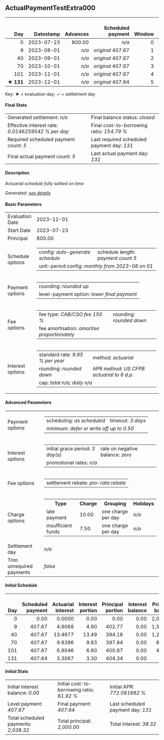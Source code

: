 <h2>ActualPaymentTestExtra000</h2>
<table>
    <thead style="vertical-align: bottom;">
        <th class="ci00" style="text-align: right;">Day</th>
        <th class="ci01" style="text-align: right;">Datestamp</th>
        <th class="ci02" style="text-align: right;">Advances</th>
        <th class="ci03" style="text-align: right;">Scheduled payment</th>
        <th class="ci04" style="text-align: right;">Window</th>
        <th class="ci05" style="text-align: right;">Payment due</th>
        <th class="ci06" style="text-align: right;">Actual payments</th>
        <th class="ci07" style="text-align: right;">Net effect</th>
        <th class="ci08" style="text-align: right;">Payment status</th>
        <th class="ci09" style="text-align: right;">Balance status</th>
        <th class="ci10" style="text-align: right;">New charges</th>
        <th class="ci11" style="text-align: right;">Charges portion</th>
        <th class="ci12" style="text-align: right;">Actuarial interest</th>
        <th class="ci13" style="text-align: right;">New interest</th>
        <th class="ci14" style="text-align: right;">Interest portion</th>
        <th class="ci15" style="text-align: right;">Fee rebate if&nbsp;settled</th>
        <th class="ci16" style="text-align: right;">Fee rebate</th>
        <th class="ci17" style="text-align: right;">Fee portion</th>
        <th class="ci18" style="text-align: right;">Principal portion</th>
        <th class="ci19" style="text-align: right;">Charges balance</th>
        <th class="ci20" style="text-align: right;">Interest balance</th>
        <th class="ci21" style="text-align: right;">Fee balance</th>
        <th class="ci22" style="text-align: right;">Principal balance</th>
        <th class="ci23" style="text-align: right;">Settlement figure</th>
    </thead>
    <tr style="text-align: right;">
        <td class="ci00">0</td>
        <td class="ci01" style="white-space: nowrap;">2023-07-23</td>
        <td class="ci02">800.00</td>
        <td class="ci03" style="white-space: nowrap;"><i>n/a<i></td>
        <td class="ci04">0</td>
        <td class="ci05">0.00</td>
        <td class="ci06"><i>n/a</i></td>
        <td class="ci07">0.00</td>
        <td class="ci08"><i>none&nbsp;scheduled</i></td>
        <td class="ci09">open</td>
        <td class="ci10"><i>n/a</i></td>
        <td class="ci11">0.00</td>
        <td class="ci12">0.0000</td>
        <td class="ci13">0.0000</td>
        <td class="ci14">0.00</td>
        <td class="ci15">1,200.00</td>
        <td class="ci16">0.00</td>
        <td class="ci17">0.00</td>
        <td class="ci18">0.00</td>
        <td class="ci19">0.00</td>
        <td class="ci20">0.0000</td>
        <td class="ci21">1,200.00</td>
        <td class="ci22">800.00</td>
        <td class="ci23">2,000.00</td>
    </tr>
    <tr style="text-align: right;">
        <td class="ci00">9</td>
        <td class="ci01" style="white-space: nowrap;">2023-08-01</td>
        <td class="ci02"><i>n/a</i></td>
        <td class="ci03" style="white-space: nowrap;"><i>original</i> 407.67</td>
        <td class="ci04">1</td>
        <td class="ci05">407.67</td>
        <td class="ci06">0:&nbsp;<i>confirmed</i>&nbsp;407.67;&nbsp;9:&nbsp;40767;&nbsp;<i>n/a</i></td>
        <td class="ci07">407.67</td>
        <td class="ci08"><i>payment&nbsp;made</i></td>
        <td class="ci09">open</td>
        <td class="ci10"><i>n/a</i></td>
        <td class="ci11">0.00</td>
        <td class="ci12">4.9068</td>
        <td class="ci13">4.9068</td>
        <td class="ci14">4.90</td>
        <td class="ci15">1,117.56</td>
        <td class="ci16">0.00</td>
        <td class="ci17">241.67</td>
        <td class="ci18">161.10</td>
        <td class="ci19">0.00</td>
        <td class="ci20">0.0000</td>
        <td class="ci21">958.33</td>
        <td class="ci22">638.90</td>
        <td class="ci23">479.67</td>
    </tr>
    <tr style="text-align: right;">
        <td class="ci00">40</td>
        <td class="ci01" style="white-space: nowrap;">2023-09-01</td>
        <td class="ci02"><i>n/a</i></td>
        <td class="ci03" style="white-space: nowrap;"><i>original</i> 407.67</td>
        <td class="ci04">2</td>
        <td class="ci05">407.67</td>
        <td class="ci06">0:&nbsp;<i>confirmed</i>&nbsp;407.67;&nbsp;40:&nbsp;40767;&nbsp;<i>n/a</i></td>
        <td class="ci07">407.67</td>
        <td class="ci08"><i>payment&nbsp;made</i></td>
        <td class="ci09">open</td>
        <td class="ci10"><i>n/a</i></td>
        <td class="ci11">0.00</td>
        <td class="ci12">13.4977</td>
        <td class="ci13">13.4977</td>
        <td class="ci14">13.49</td>
        <td class="ci15">833.59</td>
        <td class="ci16">0.00</td>
        <td class="ci17">236.51</td>
        <td class="ci18">157.67</td>
        <td class="ci19">0.00</td>
        <td class="ci20">0.0000</td>
        <td class="ci21">721.82</td>
        <td class="ci22">481.23</td>
        <td class="ci23">369.46</td>
    </tr>
    <tr style="text-align: right;">
        <td class="ci00">70</td>
        <td class="ci01" style="white-space: nowrap;">2023-10-01</td>
        <td class="ci02"><i>n/a</i></td>
        <td class="ci03" style="white-space: nowrap;"><i>original</i> 407.67</td>
        <td class="ci04">3</td>
        <td class="ci05">407.67</td>
        <td class="ci06">0:&nbsp;<i>confirmed</i>&nbsp;407.67;&nbsp;70:&nbsp;40767;&nbsp;<i>n/a</i></td>
        <td class="ci07">407.67</td>
        <td class="ci08"><i>payment&nbsp;made</i></td>
        <td class="ci09">open</td>
        <td class="ci10"><i>n/a</i></td>
        <td class="ci11">0.00</td>
        <td class="ci12">9.8386</td>
        <td class="ci13">9.8386</td>
        <td class="ci14">9.83</td>
        <td class="ci15">558.78</td>
        <td class="ci16">0.00</td>
        <td class="ci17">238.71</td>
        <td class="ci18">159.13</td>
        <td class="ci19">0.00</td>
        <td class="ci20">0.0000</td>
        <td class="ci21">483.11</td>
        <td class="ci22">322.10</td>
        <td class="ci23">246.43</td>
    </tr>
    <tr style="text-align: right;">
        <td class="ci00">101</td>
        <td class="ci01" style="white-space: nowrap;">2023-11-01</td>
        <td class="ci02"><i>n/a</i></td>
        <td class="ci03" style="white-space: nowrap;"><i>original</i> 407.67</td>
        <td class="ci04">4</td>
        <td class="ci05">407.67</td>
        <td class="ci06">0:&nbsp;<i>confirmed</i>&nbsp;407.67;&nbsp;101:&nbsp;40767;&nbsp;<i>n/a</i></td>
        <td class="ci07">407.67</td>
        <td class="ci08"><i>payment&nbsp;made</i></td>
        <td class="ci09">open</td>
        <td class="ci10"><i>n/a</i></td>
        <td class="ci11">0.00</td>
        <td class="ci12">6.8046</td>
        <td class="ci13">6.8046</td>
        <td class="ci14">6.80</td>
        <td class="ci15">274.81</td>
        <td class="ci16">0.00</td>
        <td class="ci17">240.53</td>
        <td class="ci18">160.34</td>
        <td class="ci19">0.00</td>
        <td class="ci20">0.0000</td>
        <td class="ci21">242.58</td>
        <td class="ci22">161.76</td>
        <td class="ci23">129.53</td>
    </tr>
    <tr style="text-align: right;">
        <td class="ci00">&#x2605;&nbsp;<b>131</b></td>
        <td class="ci01" style="white-space: nowrap;">2023-12-01</td>
        <td class="ci02"><i>n/a</i></td>
        <td class="ci03" style="white-space: nowrap;"><i>original</i> 407.64</td>
        <td class="ci04">5</td>
        <td class="ci05">407.64</td>
        <td class="ci06">0:&nbsp;<i>confirmed</i>&nbsp;407.64;&nbsp;131:&nbsp;40764;&nbsp;<i>n/a</i></td>
        <td class="ci07">407.64</td>
        <td class="ci08"><i>payment&nbsp;made</i></td>
        <td class="ci09">closed</td>
        <td class="ci10"><i>n/a</i></td>
        <td class="ci11">0.00</td>
        <td class="ci12">3.3067</td>
        <td class="ci13">3.3067</td>
        <td class="ci14">3.30</td>
        <td class="ci15">0.00</td>
        <td class="ci16">0.00</td>
        <td class="ci17">242.58</td>
        <td class="ci18">161.76</td>
        <td class="ci19">0.00</td>
        <td class="ci20">0.0000</td>
        <td class="ci21">0.00</td>
        <td class="ci22">0.00</td>
        <td class="ci23">0.00</td>
    </tr>
</table><p>Key: &#x2605; = evaluation day; &#x2713; = settlement day</p>
<h4>Final Stats</h4>
<table>
    <tr>
        <td>Generated settlement: <i><i>n/a</i></i></td>
        <td>Final balance status: <i>closed</i></td>
    </tr>
    <tr>
        <td>Effective interest rate: <i>0.0146259542 % per day</i></td>
        <td>Final cost-to-borrowing ratio: <i>154.79 %</i></td>
    </tr>
    <tr>
        <td>Required scheduled payment count: <i>5</i></td>
        <td>Last required scheduled payment day: <i>131</i></td>
    </tr>
    <tr>
        <td>Final actual payment count: <i>5</i></td>
        <td>Last actual payment day: <i>131</i></td>
    </tr>
</table>

<h4>Description</h4>
<p><i>Actuarial schedule fully settled on time</i></p>
<p>Generated: <i><a href="../GeneratedDate.html">see details</a></i></p>
<h4>Basic Parameters</h4>
<table>
    <tr>
        <td>Evaluation Date</td>
        <td>2023-12-01</td>
    </tr>
    <tr>
        <td>Start Date</td>
        <td>2023-07-23</td>
    </tr>
    <tr>
        <td>Principal</td>
        <td>800.00</td>
    </tr>
    <tr>
        <td>Schedule options</td>
        <td>
            <table>
                <tr>
                    <td>config: <i>auto-generate schedule</i></td>
                    <td>schedule length: <i><i>payment count</i> 5</i></td>
                </tr>
                <tr>
                    <td colspan="2" style="white-space: nowrap;">unit-period config: <i>monthly from 2023-08 on 01</i></td>
                </tr>
            </table>
        </td>
    </tr>
    <tr>
        <td>Payment options</td>
        <td>
            <table>
                <tr>
                    <td>rounding: <i>rounded up</i></td>
                </tr>
                <tr>
                    <td>level-payment option: <i>lower&nbsp;final&nbsp;payment</i></td>
                </tr>
            </table>
        </td>
    </tr>
    <tr>
        <td>Fee options</td>
        <td>
            <table>
                <tr>
                    <td>fee type: <i><i>CAB/CSO fee</i> 150 %</i></td>
                    <td>rounding: <i>rounded down</i></td>
                </tr>
                <tr>
                    <td>fee amortisation: <i>amortise proportionately</i></td>
                </tr>
            </table>
        </td>
    </tr>
    <tr>
        <td>Interest options</td>
        <td>
            <table>
                <tr>
                    <td>standard rate: <i>9.95 % per year</i></td>
                    <td>method: <i>actuarial</i></td>
                </tr>
                <tr>
                    <td>rounding: <i>rounded down</i></td>
                    <td>APR method: <i>US CFPB actuarial to 6 d.p.</i></td>
                </tr>
                <tr>
                    <td colspan="2">cap: <i>total <i>n/a</i>; daily <i>n/a</i></td>
                </tr>
            </table>
        </td>
    </tr>
</table>
<h4>Advanced Parameters</h4>
<table>
    <tr>
        <td>Payment options</td>
        <td>
                <table>
                    <tr>
                        <td>scheduling: <i>as scheduled</i></td>
                        <td>timeout: <i>3 days</i></td>
                    </tr>
                    <tr>
                        <td colspan="2">minimum: <i>defer&nbsp;or&nbsp;write&nbsp;off&nbsp;up&nbsp;to&nbsp;0.50</i></td>
                    </tr>
                </table>
        </td>
    </tr>
    <tr>
        <td>Interest options</td>
        <td>
            <table>
                <tr>
                    <td>initial grace period: <i>3 day(s)</i></td>
                    <td>rate on negative balance: <i>zero</i></td>
                </tr>
                <tr>
                    <td colspan="2">promotional rates: <i><i>n/a</i></i></td>
                </tr>
            </table>
        </td>
    </tr>
    <tr>
        <td>Fee options</td>
        <td>
            <table>
                <tr>
                    <td>settlement rebate: <i>pro-rata rebate</i></td>
                </tr>
            </table>
        </td>
    </tr>
    <tr>
        <td>Charge options</td>
        <td>
            <table>
                <tr>
                    <th>Type</th>
                    <th>Charge</th>
                    <th>Grouping</th>
                    <th>Holidays</th>
                </tr>
                <tr>
                    <td>late payment</td>
                    <td>10.00</td><td>one charge per day</td><td><i>n/a</i></td>
                </tr>
                <tr>
                    <td>insufficient funds</td>
                    <td>7.50</td><td>one charge per day</td><td><i>n/a</i></td>
                </tr>
            </table>
        </td>
    </tr>
    <tr>
        <td>Settlement day</td><td><i><i>n/a</i></i></td>
    </tr>
    <tr>
        <td>Trim unrequired payments</td><td><i>false</i></td>
    </tr>
</table><h4>Initial Schedule</h4>
<table>
    <thead style="vertical-align: bottom;">
        <th style="text-align: right;">Day</th>
        <th style="text-align: right;">Scheduled payment</th>
        <th style="text-align: right;">Actuarial interest</th>
        <th style="text-align: right;">Interest portion</th>
        <th style="text-align: right;">Principal portion</th>
        <th style="text-align: right;">Interest balance</th>
        <th style="text-align: right;">Principal balance</th>
        <th style="text-align: right;">Total actuarial interest</th>
        <th style="text-align: right;">Total interest</th>
        <th style="text-align: right;">Total principal</th>
    </thead>
    <tr style="text-align: right;">
        <td class="ci00">0</td>
        <td class="ci01" style="white-space: nowrap;">0.00</td>
        <td class="ci02">0.0000</td>
        <td class="ci03">0.00</td>
        <td class="ci04">0.00</td>
        <td class="ci05">0.00</td>
        <td class="ci06">2,000.00</td>
        <td class="ci07">0.0000</td>
        <td class="ci08">0.00</td>
        <td class="ci09">0.00</td>
    </tr>
    <tr style="text-align: right;">
        <td class="ci00">9</td>
        <td class="ci01" style="white-space: nowrap;">407.67</td>
        <td class="ci02">4.9068</td>
        <td class="ci03">4.90</td>
        <td class="ci04">402.77</td>
        <td class="ci05">0.00</td>
        <td class="ci06">1,597.23</td>
        <td class="ci07">4.9068</td>
        <td class="ci08">4.90</td>
        <td class="ci09">402.77</td>
    </tr>
    <tr style="text-align: right;">
        <td class="ci00">40</td>
        <td class="ci01" style="white-space: nowrap;">407.67</td>
        <td class="ci02">13.4977</td>
        <td class="ci03">13.49</td>
        <td class="ci04">394.18</td>
        <td class="ci05">0.00</td>
        <td class="ci06">1,203.05</td>
        <td class="ci07">18.4045</td>
        <td class="ci08">18.39</td>
        <td class="ci09">796.95</td>
    </tr>
    <tr style="text-align: right;">
        <td class="ci00">70</td>
        <td class="ci01" style="white-space: nowrap;">407.67</td>
        <td class="ci02">9.8386</td>
        <td class="ci03">9.83</td>
        <td class="ci04">397.84</td>
        <td class="ci05">0.00</td>
        <td class="ci06">805.21</td>
        <td class="ci07">28.2432</td>
        <td class="ci08">28.22</td>
        <td class="ci09">1,194.79</td>
    </tr>
    <tr style="text-align: right;">
        <td class="ci00">101</td>
        <td class="ci01" style="white-space: nowrap;">407.67</td>
        <td class="ci02">6.8046</td>
        <td class="ci03">6.80</td>
        <td class="ci04">400.87</td>
        <td class="ci05">0.00</td>
        <td class="ci06">404.34</td>
        <td class="ci07">35.0478</td>
        <td class="ci08">35.02</td>
        <td class="ci09">1,595.66</td>
    </tr>
    <tr style="text-align: right;">
        <td class="ci00">131</td>
        <td class="ci01" style="white-space: nowrap;">407.64</td>
        <td class="ci02">3.3067</td>
        <td class="ci03">3.30</td>
        <td class="ci04">404.34</td>
        <td class="ci05">0.00</td>
        <td class="ci06">0.00</td>
        <td class="ci07">38.3545</td>
        <td class="ci08">38.32</td>
        <td class="ci09">2,000.00</td>
    </tr>
</table>
<h4>Initial Stats</h4>
<table>
    <tr>
        <td>Initial interest balance: <i>0.00</i></td>
        <td>Initial cost-to-borrowing ratio: <i>61.92 %</i></td>
        <td>Initial APR: <i>772.081662 %</i></td>
    </tr>
    <tr>
        <td>Level payment: <i>407.67</i></td>
        <td>Final payment: <i>407.64</i></td>
        <td>Last scheduled payment day: <i>131</i></td>
    </tr>
    <tr>
        <td>Total scheduled payments: <i>2,038.32</i></td>
        <td>Total principal: <i>2,000.00</i></td>
        <td>Total interest: <i>38.32</i></td>
    </tr>
</table>
